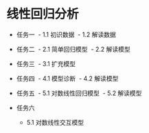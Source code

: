 # 线性回归分析

- 任务一
  - 1.1 初识数据
  - 1.2 解读数据
  
- 任务二
  - 2.1 简单回归模型
  - 2.2 解读模型
  
- 任务三
  - 3.1 扩充模型
  
- 任务四
  - 4.1 模型诊断
  - 4.2 解读模型
  
- 任务五
  - 5.1 对数线性回归模型
  - 5.2 解读模型
  
- 任务六
  - 5.1 对数线性交互模型
